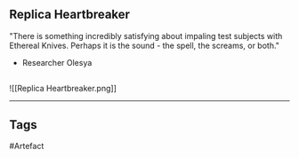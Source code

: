 ## Replica Heartbreaker
"There is something incredibly satisfying about impaling test subjects with Ethereal Knives. Perhaps it is the sound - the spell, the screams, or both."
- Researcher Olesya
## 
![[Replica Heartbreaker.png]]

---
## Tags
#Artefact